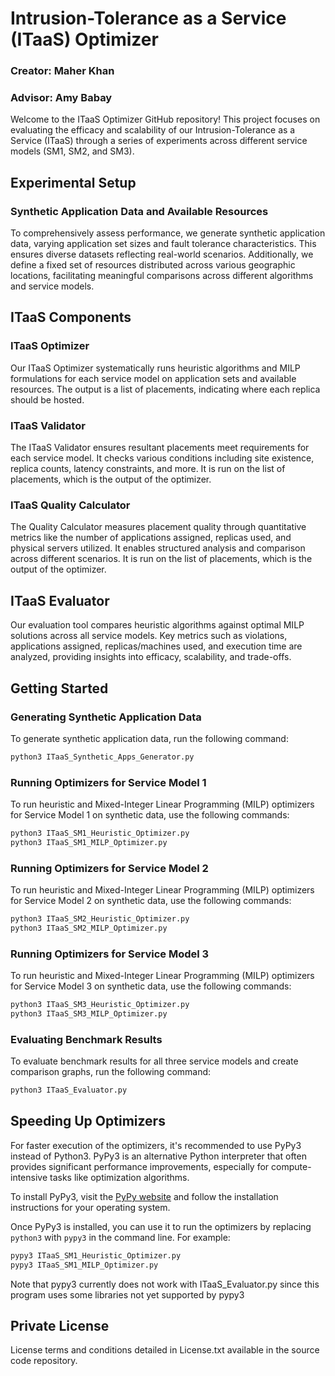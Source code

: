 # Intrusion-Tolerance as a Service (ITaaS) Optimizer

### Creator: Maher Khan
### Advisor: Amy Babay

Welcome to the ITaaS Optimizer GitHub repository! This project focuses on evaluating the efficacy and scalability of our Intrusion-Tolerance as a Service (ITaaS) through a series of experiments across different service models (SM1, SM2, and SM3).

## Experimental Setup

### Synthetic Application Data and Available Resources

To comprehensively assess performance, we generate synthetic application data, varying application set sizes and fault tolerance characteristics. This ensures diverse datasets reflecting real-world scenarios. Additionally, we define a fixed set of resources distributed across various geographic locations, facilitating meaningful comparisons across different algorithms and service models.

<!-- For detailed experimental setup information, refer to [Experimental Setup Details](#experimental-setup-details). -->

## ITaaS Components

### ITaaS Optimizer

Our ITaaS Optimizer systematically runs heuristic algorithms and MILP formulations for each service model on application sets and available resources. The output is a list of placements, indicating where each replica should be hosted.

### ITaaS Validator

The ITaaS Validator ensures resultant placements meet requirements for each service model. It checks various conditions including site existence, replica counts, latency constraints, and more. It is run on the list of placements, which is the output of the optimizer.

### ITaaS Quality Calculator

The Quality Calculator measures placement quality through quantitative metrics like the number of applications assigned, replicas used, and physical servers utilized. It enables structured analysis and comparison across different scenarios. It is run on the list of placements, which is the output of the optimizer.

## ITaaS Evaluator

Our evaluation tool compares heuristic algorithms against optimal MILP solutions across all service models. Key metrics such as violations, applications assigned, replicas/machines used, and execution time are analyzed, providing insights into efficacy, scalability, and trade-offs.

<!-- For more detailed information, refer to our [Experimental Setup Details](#experimental-setup-details). -->

<!-- ## Experimental Setup Details

For a comprehensive understanding of our experimental setup, including synthetic application data generation and resource distribution, refer to [Experimental Setup Details](#experimental-setup-details) in the documentation. -->

## Getting Started

### Generating Synthetic Application Data

To generate synthetic application data, run the following command:

```bash
python3 ITaaS_Synthetic_Apps_Generator.py
```

### Running Optimizers for Service Model 1

To run heuristic and Mixed-Integer Linear Programming (MILP) optimizers for Service Model 1 on synthetic data, use the following commands:

```bash
python3 ITaaS_SM1_Heuristic_Optimizer.py
python3 ITaaS_SM1_MILP_Optimizer.py
```

### Running Optimizers for Service Model 2

To run heuristic and Mixed-Integer Linear Programming (MILP) optimizers for Service Model 2 on synthetic data, use the following commands:

```bash
python3 ITaaS_SM2_Heuristic_Optimizer.py
python3 ITaaS_SM2_MILP_Optimizer.py
```

### Running Optimizers for Service Model 3

To run heuristic and Mixed-Integer Linear Programming (MILP) optimizers for Service Model 3 on synthetic data, use the following commands:

```bash
python3 ITaaS_SM3_Heuristic_Optimizer.py
python3 ITaaS_SM3_MILP_Optimizer.py
```

### Evaluating Benchmark Results

To evaluate benchmark results for all three service models and create comparison graphs, run the following command:

```bash
python3 ITaaS_Evaluator.py
```

## Speeding Up Optimizers

For faster execution of the optimizers, it's recommended to use PyPy3 instead of Python3. PyPy3 is an alternative Python interpreter that often provides significant performance improvements, especially for compute-intensive tasks like optimization algorithms.

To install PyPy3, visit the [PyPy website](https://www.pypy.org/) and follow the installation instructions for your operating system.

Once PyPy3 is installed, you can use it to run the optimizers by replacing `python3` with `pypy3` in the command line. For example:

```bash
pypy3 ITaaS_SM1_Heuristic_Optimizer.py
pypy3 ITaaS_SM1_MILP_Optimizer.py
```

Note that pypy3 currently does not work with ITaaS_Evaluator.py since this program uses some libraries not yet supported by pypy3

## Private License

License terms and conditions detailed in License.txt available in the source code repository.

